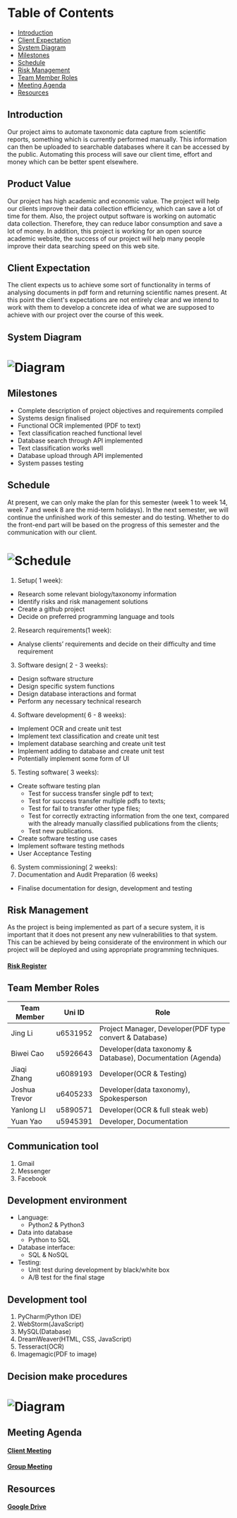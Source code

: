 Table of Contents
=================
  * [Introduction](#introduction)
  * [Client Expectation](#client-expectation)
  * [System Diagram](#system-diagram)
  * [Milestones](#milestones)
  * [Schedule](#schedule)
  * [Risk Management](#risk-management)
  * [Team Member Roles](#team-member-roles)
  * [Meeting Agenda](#meeting-agenda)
  * [Resources](#resources)
## Introduction
Our project aims to automate taxonomic data capture from scientific reports, something which is currently performed manually. This information can then be uploaded to searchable databases where it can be accessed by the public. Automating this process will save our client time, effort and money which can be better spent elsewhere.
## Product Value
Our project has high academic and economic value. The project will help our clients improve their data collection efficiency, which can save a lot of time for them. Also, the project output software is working on automatic data collection. Therefore, they can reduce labor consumption and save a lot of money. In addition, this project is working for an open source academic website, the success of our project will help many people improve their data searching speed on this web site.
## Client Expectation 
The client expects us to achieve some sort of functionality in terms of analysing documents in pdf form and returning scientific names present. At this point the client's expectations are not entirely clear and we intend to work with them to develop a concrete idea of what we are supposed to achieve with our project over the course of this week.
## System Diagram
# ![Diagram](Resources/diagram.png)
## Milestones
- Complete description of project objectives and requirements compiled
- Systems design finalised
- Functional OCR implemented (PDF to text)
- Text classification reached functional level
- Database search through API implemented
- Text classification works well
- Database upload through API implemented
- System passes testing
## Schedule
At present, we can only make the plan for this semester (week 1 to week 14, week 7 and week 8 are the mid-term holidays). 
In the next semester, we will continue the unfinished work of this semester and do testing. Whether to do the front-end part will be based on the progress of this semester and the communication with our client.
# ![Schedule](Resources/Schedule3.png)
1. Setup( 1 week):
- Research some relevant biology/taxonomy information
- Identify risks and risk management solutions
- Create a github project
- Decide on preferred programming language and tools
2. Research requirements(1 week):
- Analyse clients’ requirements and decide on their difficulty and time requirement
3. Software design( 2 - 3 weeks):
- Design software structure
- Design specific system functions
- Design database interactions and format
- Perform any necessary technical research 
4. Software development( 6 - 8 weeks):
-	Implement OCR and create unit test
-	Implement text classification and create unit test
-	Implement database searching and create unit test
-	Implement adding to database and create unit test
-	Potentially implement some form of UI 

5. Testing software(  3 weeks):
- Create software testing plan
  * Test for success transfer single pdf to text; 
  *	Test for success transfer multiple pdfs to texts;
  * Test for fail to transfer other type files;
  * Test for correctly extracting information from the one text, compared with the already manually classified publications from the clients;
  *	Test new publications.
- Create software testing use cases
- Implement software testing methods
- User Acceptance Testing
6. System commissioning( 2 weeks):
7. Documentation and Audit Preparation (6 weeks)
- Finalise documentation for design, development and testing
## Risk Management
As the project is being implemented as part of a secure system, it is important that it does not present any new vulnerabilities to that system. This can be achieved by being considerate of the environment in which our project will be deployed and using appropriate programming techniques.
#### [Risk Register](https://drive.google.com/drive/folders/1VyUxQys5N7-MRKLpOc4DQ5fEEyYf8H6q?usp=sharing)
## Team Member Roles

| Team Member            | Uni ID         | Role                                                                    |
| -----------------------| ---------------| ------------------------------------------------------------------------|
| Jing Li                | u6531952       | Project Manager, Developer(PDF type convert & Database)                 |
| Biwei Cao              | u5926643       | Developer(data taxonomy & Database), Documentation (Agenda)             |
| Jiaqi Zhang            | u6089193       | Developer(OCR & Testing)                                                |
| Joshua Trevor          | u6405233       | Developer(data taxonomy), Spokesperson                                  |
| Yanlong LI             | u5890571       | Developer(OCR & full steak web)                                         |
| Yuan Yao               | u5945391       | Developer, Documentation                                                |


## Communication tool
1. Gmail
2. Messenger
3. Facebook

## Development environment
-  Language: 
   -  Python2 & Python3
-  Data into database 
   -  Python to SQL
-  Database interface: 
   -  SQL & NoSQL
-  Testing: 
   -  Unit test during development by black/white box
   -  A/B test for the final stage 

## Development tool
1. PyCharm(Python IDE)
2. WebStorm(JavaScript)
3. MySQL(Database)
4. DreamWeaver(HTML, CSS, JavaScript)
5. Tesseract(OCR)
6. Imagemagic(PDF to image)

## Decision make procedures
# ![Diagram](Resources/decision.jpg)
## Meeting Agenda
#### [Client Meeting](https://drive.google.com/drive/folders/1mm_xKNJ9t8DZAf-LZkJD0TDQlAKYAVky?usp=sharing)
#### [Group Meeting](https://drive.google.com/drive/folders/1MDCKulVX2guaDb-cfK7kPHIie3Kgz8MA?usp=sharing)

## Resources
#### [Google Drive](https://drive.google.com/open?id=1827uZfi0IwiuHkuLUU6tcL8gX5F0Jx0d)

